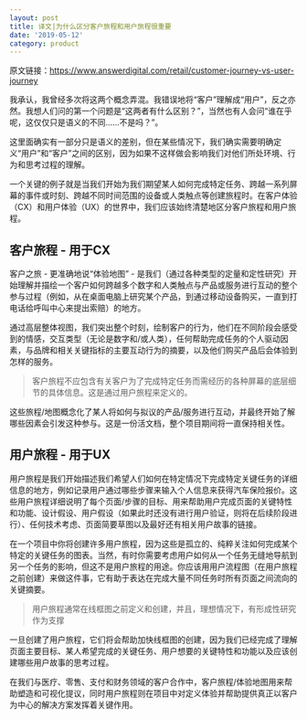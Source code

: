 ```yaml
---
layout: post
title: 译文|为什么区分客户旅程和用户旅程很重要
date: '2019-05-12'
category: product
---
```


原文链接：https://www.answerdigital.com/retail/customer-journey-vs-user-journey

我承认，我曾经多次将这两个概念弄混。我错误地将“客户”理解成“用户”，反之亦然。我想人们问的第一个问题是“这两者有什么区别？”，当然也有人会问“谁在乎呢，这仅仅只是语义的不同......不是吗？”。

这里面确实有一部分只是语义的差别，但在某些情况下，我们确实需要明确定义“用户”和“客户”之间的区别，因为如果不这样做会影响我们对他们所处环境、行为和思考过程的理解。

一个关键的例子就是当我们开始为我们期望某人如何完成特定任务、跨越一系列屏幕的事件或时刻、跨越不同时间范围的设备或人类触点等创建旅程时。在客户体验（CX）和用户体验（UX）的世界中，我们应该始终清楚地区分客户旅程和用户旅程。

## 客户旅程 - 用于CX

客户之旅 - 更准确地说“体验地图” - 是我们（通过各种类型的定量和定性研究）开始理解并描绘一个客户如何跨越多个数字和人类触点与产品或服务进行互动的整个参与过程（例如，从在桌面电脑上研究某个产品，到通过移动设备购买，一直到打电话给呼叫中心来提出索赔）的地方。

通过高层整体视图，我们突出整个时刻，绘制客户的行为，他们在不同阶段会感受到的情感，交互类型（无论是数字和/或人类），任何帮助完成任务的个人驱动因素，与品牌和相关关键指标的主要互动行为的摘要，以及他们购买产品后会体验到怎样的服务。

> 客户旅程不应包含有关客户为了完成特定任务而需经历的各种屏幕的底层细节的具体信息。这是通过用户旅程来定义的。

这些旅程/地图概念化了某人将如何与拟议的产品/服务进行互动，并最终开始了解哪些因素会引发这种参与。这是一份活文档，整个项目期间将一直保持相关性。

## 用户旅程 - 用于UX

用户旅程是我们开始描述我们希望人们如何在特定情况下完成特定关键任务的详细信息的地方，例如记录用户通过哪些步骤来输入个人信息来获得汽车保险报价。这些用户旅程详细说明了每个页面/步骤的目标、用来帮助用户完成页面的关键特性和功能、设计假设、用户假设（如果此时还没有进行用户验证，则将在后续阶段进行）、任何技术考虑、页面简要草图以及最好还有相关用户故事的链接。

在一个项目中你将创建许多用户旅程，因为这些是孤立的、纯粹关注如何完成某个特定的关键任务的图表。当然，有时你需要考虑用户如何从一个任务无缝地导航到另一个任务的影响，但这不是用户旅程的用途。你应该用用户流程图（在用户旅程之前创建）来做这件事，它有助于表达在完成大量不同任务时所有页面之间流向的关键摘要。

> 用户旅程通常在线框图之前定义和创建，并且，理想情况下，有形成性研究作为支撑

一旦创建了用户旅程，它们将会帮助加快线框图的创建，因为我们已经完成了理解页面主要目标、某人希望完成的关键任务、用户想要的关键特性和功能以及应该创建哪些用户故事的思考过程。

在我们与医疗、零售、支付和财务领域的客户合作中，客户旅程/体验地图用来帮助塑造和可视化提议，同时用户旅程则在项目中对定义体验并帮助提供真正以客户为中心的解决方案发挥着关键作用。